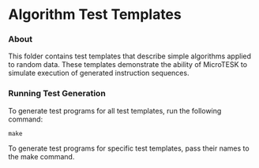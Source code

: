 Algorithm Test Templates
=============================

### About

This folder contains test templates that describe simple algorithms applied to random data.
These templates demonstrate the ability of MicroTESK to simulate execution of generated instruction
sequences.

### Running Test Generation

To generate test programs for all test templates, run the following command:

    make

To generate test programs for specific test templates, pass their names to the make command.
